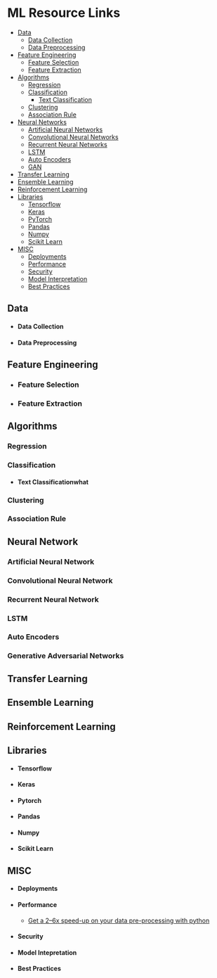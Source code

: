 # ML Resource Links

 - [Data](#data)
	 - [Data Collection](#data-collection) 
	 - [Data Preprocessing](#data-preprocessing)
 - [Feature Engineering](#feature-engineering)
 	- [Feature Selection](#feature-selection)
	- [Feature Extraction](#feature-extraction)
 - [Algorithms](#algorithms)
	 - [Regression](#regression)
	 - [Classification](#classification)
	 	- [Text Classification](#text-classification)
	 - [Clustering](#clustering)
	 - [Association Rule](#association-rule)
 - [Neural Networks](#nn)
	 - [Artificial Neural Networks](#ann)
	 - [Convolutional Neural Networks](#cnn)
	 - [Recurrent Neural Networks](#rnn)
	 - [LSTM](#lstm)
	 - [Auto Encoders](#encoders)
	 - [GAN](#gan)
 - [Transfer Learning](#transfer-learning)
 - [Ensemble Learning](#ensemble-learning)
 - [Reinforcement Learning](#reinforcement-learning)
 - [Libraries](#libs)
	 - [Tensorflow](#tensorflow)
	 - [Keras](#keras)
	 - [PyTorch](#pytorch)
	 - [Pandas](#pandas)
	 - [Numpy](#numpy)
	 - [Scikit Learn](#sklearn)
 - [MISC](#misc)
	 - [Deployments](#deployments)
	 - [Performance](#performance)
	 - [Security](#security)
	 - [Model Interpretation](#intepretation)
	 - [Best Practices](#best-practices)

<a name="data"> </a>
## Data
<a name="data-collection"> </a>
- #### Data Collection
<a name="data-preprocessing"> </a>
- #### Data Preprocessing
<a name="feature-engineering"> </a>
## Feature Engineering
<a name="feature-selection"> </a>
- ### Feature Selection
<a name="feature-extraction"> </a>
- ### Feature Extraction
<a name="algorithms"> </a>
## Algorithms
<a name="regression"> </a>
### Regression
<a name="classification"> </a>
### Classification
<a name="text-classification"> </a>
- #### Text Classificationwhat
<a name="clustering"> </a>
### Clustering
<a name="association-rule"> </a>
### Association Rule

<a name="nn"> </a>
## Neural Network
<a name="ann"> </a>
### Artificial Neural Network
<a name="cnn"> </a>
### Convolutional Neural Network
<a name="rnn"> </a>
### Recurrent Neural Network
<a name="lstm"> </a>
### LSTM
<a name="encoders"> </a>
### Auto Encoders
<a name="gan"> </a>
### Generative Adversarial Networks
<a name="transfer-learning"> </a>
## Transfer Learning
<a name="ensemble-learning"> </a>
## Ensemble Learning
<a name="reinforcement-learning"> </a>
## Reinforcement Learning
<a name="libs"> </a>
## Libraries
<a name="tensorflow"> </a>
 - #### Tensorflow
<a name="keras"> </a>
 - #### Keras
<a name="pytorch"> </a>
 - #### Pytorch
<a name="pandas"> </a>
 - #### Pandas
<a name="numpy"> </a>
 - #### Numpy
<a name="sklearn"> </a>
 - #### Scikit Learn

<a name="misc"> </a>
## MISC
<a name="deployments"> </a>
- #### Deployments
<a name="performance"> </a>
- #### Performance
	- [Get a 2–6x speed-up on your data pre-processing with python](https://towardsdatascience.com/heres-how-you-can-get-a-2-6x-speed-up-on-your-data-pre-processing-with-python-847887e63be5)
<a name="security"> </a>
- #### Security
<a name="intepretation"> </a>
- #### Model Intepretation
<a name="best-practices"> </a>
- #### Best Practices
